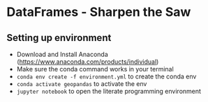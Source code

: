 # DataFrames - Sharpen the Saw

## Setting up environment
- Download and Install Anaconda (https://www.anaconda.com/products/individual)
- Make sure the conda command works in your terminal
- `conda env create -f environment.yml` to create the conda env
- `conda activate geopandas` to activate the env
- `jupyter notebook` to open the literate programming environment

